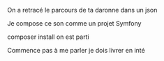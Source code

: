 On a retracé le parcours de ta daronne
dans un json

Je compose ce son comme un projet Symfony

composer install on est parti

Commence pas à me parler
je dois livrer en inté
